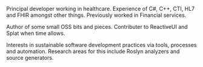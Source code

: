 Principal developer working in healthcare. Experience of C#, C++, CTI, HL7 and FHIR amongst other things. Previously worked in Financial services.

Author of some small OSS bits and pieces. Contributer to ReactiveUI and Splat when time allows.

Interests in sustainable software development practices via tools, processes and automation. Research areas for this include Roslyn analyzers and source generators.
